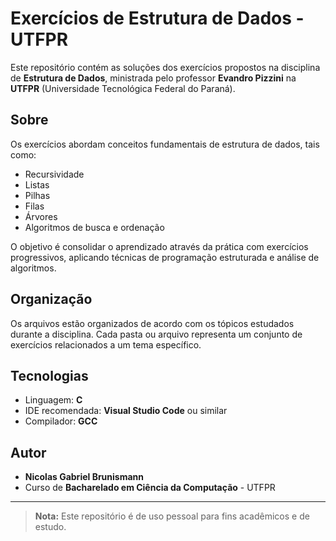 # Exercícios de Estrutura de Dados - UTFPR

Este repositório contém as soluções dos exercícios propostos na disciplina de **Estrutura de Dados**, ministrada pelo professor **Evandro Pizzini** na **UTFPR** (Universidade Tecnológica Federal do Paraná).

## Sobre

Os exercícios abordam conceitos fundamentais de estrutura de dados, tais como:

- Recursividade
- Listas
- Pilhas
- Filas
- Árvores
- Algoritmos de busca e ordenação

O objetivo é consolidar o aprendizado através da prática com exercícios progressivos, aplicando técnicas de programação estruturada e análise de algoritmos.

## Organização

Os arquivos estão organizados de acordo com os tópicos estudados durante a disciplina. Cada pasta ou arquivo representa um conjunto de exercícios relacionados a um tema específico.

## Tecnologias

- Linguagem: **C**
- IDE recomendada: **Visual Studio Code** ou similar
- Compilador: **GCC**

## Autor

- **Nicolas Gabriel Brunismann**
- Curso de **Bacharelado em Ciência da Computação** - UTFPR

---

> **Nota:** Este repositório é de uso pessoal para fins acadêmicos e de estudo.
